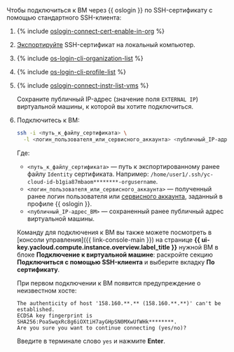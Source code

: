 Чтобы подключиться к ВМ через {{ oslogin }} по SSH-сертификату с помощью стандартного SSH-клиента:

1. {% include [oslogin-connect-cert-enable-in-org](../../_includes/compute/oslogin-connect-cert-enable-in-org.md) %}
1. [Экспортируйте](../../compute/operations/vm-connect/os-login-export-certificate.md) SSH-сертификат на локальный компьютер.
1. {% include [os-login-cli-organization-list](../../_includes/organization/os-login-cli-organization-list.md) %}
1. {% include [os-login-cli-profile-list](../../_includes/organization/os-login-cli-profile-list.md) %}
1. {% include [oslogin-connect-instr-list-vms](../../_includes/compute/oslogin-connect-instr-list-vms.md) %}

    Сохраните публичный IP-адрес (значение поля `EXTERNAL IP`) виртуальной машины, к которой вы хотите подключиться.
1. Подключитесь к ВМ:

    ```bash
    ssh -i <путь_к_файлу_сертификата> \
      -l <логин_пользователя_или_сервисного_аккаунта> <публичный_IP-адрес_ВМ>
    ```

    Где:

    * `<путь_к_файлу_сертификата>` — путь к экспортированному ранее файлу `Identity` сертификата. Например: `/home/user1/.ssh/yc-cloud-id-b1gia87mbaom********-orgusername`.
    * `<логин_пользователя_или_сервисного_аккаунта>` — полученный ранее логин пользователя или [сервисного аккаунта](../../iam/concepts/users/service-accounts.md), заданный в профиле {{ oslogin }}.
    * `<публичный_IP-адрес_ВМ>` — сохраненный ранее публичный адрес виртуальной машины.

    Команду для подключения к ВМ вы также можете посмотреть в [консоли управления]({{ link-console-main }}) на странице **{{ ui-key.yacloud.compute.instance.overview.label_title }}** нужной ВМ в блоке **Подключение к виртуальной машине**: раскройте секцию **Подключиться с помощью SSH-клиента** и выберите вкладку **По сертификату**.

    При первом подключении к ВМ появится предупреждение о неизвестном хосте:

    ```text
    The authenticity of host '158.160.**.** (158.160.**.**)' can't be established.
    ECDSA key fingerprint is SHA256:PoaSwqxRc8g6iOXtiH7ayGHpSN0MXwUfWHk********.
    Are you sure you want to continue connecting (yes/no)?
    ```

    Введите в терминале слово `yes` и нажмите **Enter**.